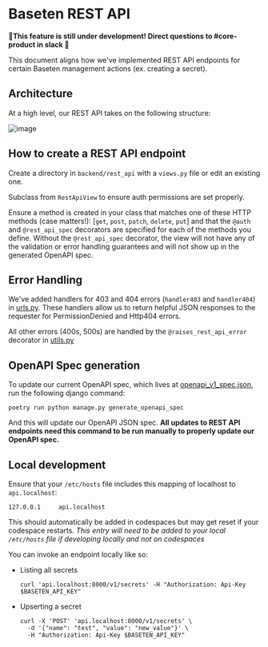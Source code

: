 # Baseten REST API
**🚧This feature is still under development! Direct questions to #core-product in slack 🚧**

This document aligns how we've implemented REST API endpoints for certain Baseten management actions (ex. creating a secret).

## Architecture 
At a high level, our REST API takes on the following structure:

![image](https://github.com/basetenlabs/baseten/assets/20553087/272e6eda-0602-4de9-bdda-20b3d4101ad4)

## How to create a REST API endpoint
Create a directory in `backend/rest_api` with a `views.py` file or edit an existing one.

Subclass from `RestApiView` to ensure auth permissions are set properly.

Ensure a method is created in your class that matches one of these HTTP methods (case matters!): [`get`, `post`, `patch`, `delete`, `put`] and that the `@auth` and `@rest_api_spec` decorators are specified for each of the methods you define. 
Without the `@rest_api_spec` decorator, the view will not have any of the validation or error handling guarantees and will not show up in the generated OpenAPI spec.

## Error Handling
We've added handlers for 403 and 404 errors (`handler403` and `handler404`) in [urls.py](backend/rest_api/urls.py). These handlers allow us to return helpful JSON responses to the requester for PermissionDenied and Http404 errors.

All other errors (400s, 500s) are handled by the `@raises_rest_api_error` decorator in [utils.py](backend/rest_api/utils.py)

## OpenAPI Spec generation
To update our current OpenAPI spec, which lives at [openapi_v1_spec.json](backend/rest_api/openapi_v1_spec.json), run the following django command:
```
poetry run python manage.py generate_openapi_spec
```
And this will update our OpenAPI JSON spec. **All updates to REST API endpoints need this command to be run manually to properly update our OpenAPI spec.**


## Local development
Ensure that your `/etc/hosts` file includes this mapping of localhost to `api.localhost`:
```
127.0.0.1     api.localhost
```
This should automatically be added in codespaces but may get reset if your codespace restarts. *This entry will need to be added to your local `/etc/hosts` file if developing locally and not on codespaces*

You can invoke an endpoint locally like so:

* Listing all secrets
  ```
  curl 'api.localhost:8000/v1/secrets' -H "Authorization: Api-Key $BASETEN_API_KEY"
  ```
* Upserting a secret
  ```
  curl -X 'POST' 'api.localhost:8000/v1/secrets' \
    -d '{"name": "test", "value": "new_value"}' \
    -H "Authorization: Api-Key $BASETEN_API_KEY"
  ```
